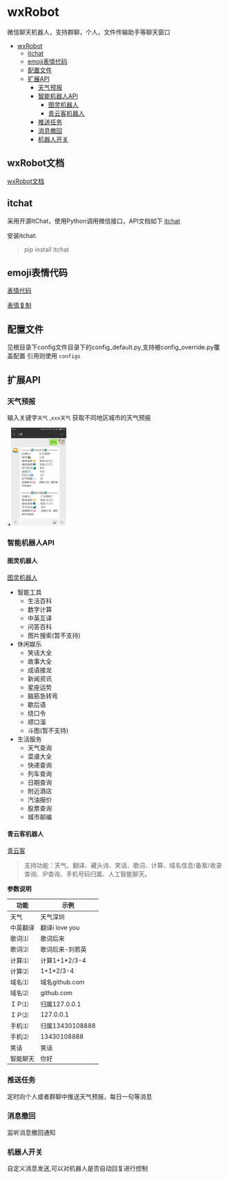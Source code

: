 # wxRobot  

微信聊天机器人，支持群聊，个人，文件传输助手等聊天窗口  
<!-- TOC -->

- [wxRobot](#wxrobot)
    - [itchat](#itchat)
    - [emoji表情代码](#emoji表情代码)
    - [配置文件](#配置文件)
    - [扩展API](#扩展api)
        - [天气预报](#天气预报)
        - [智能机器人API](#智能机器人api)
            - [图灵机器人](#图灵机器人)
            - [青云客机器人](#青云客机器人)
        - [推送任务](#推送任务)
        - [消息撤回](#消息撤回)
        - [机器人开关](#机器人开关)

<!-- /TOC -->
## wxRobot文档
[wxRobot文档](https://github.com/ChaosCoffee/wxRobot/wiki)

## itchat
采用开源ItChat，使用Python调用微信接口，API文档如下
[itchat](http://itchat.readthedocs.io/zh/latest/)  

安装itchat:  
> pip install itchat  

##  emoji表情代码
[表情代码](http://www.wqchat.com/emoji.html)  

[表情复制](http://www.oicqzone.com/tool/emoji/)

## 配置文件 
见根目录下config文件目录下的config_default.py,支持被config_override.py覆盖配置
引用则使用 `configs`

## 扩展API
### 天气预报 

输入关键字`天气` ,`xxx天气` 获取不同地区城市的天气预报

+<img src="https://raw.githubusercontent.com/ChaosCoffee/wxRobot/master/docs/intro/image/weather.png" width=128 />
  

### 智能机器人API
#### 图灵机器人
[图灵机器人](http://www.tuling123.com/)

- 智能工具
  - 生活百科
  - 数字计算
  - 中英互译
  - 问答百科
  - 图片搜索(暂不支持)
- 休闲娱乐  
  - 笑话大全
  - 故事大全
  - 成语接龙
  - 新闻资讯
  - 星座运势
  - 脑筋急转弯
  - 歇后语
  - 绕口令
  - 顺口溜
  - 斗图(暂不支持)
- 生活服务
  - 天气查询
  - 菜谱大全
  - 快递查询
  - 列车查询
  - 日期查询
  - 附近酒店
  - 汽油报价
  - 股票查询
  - 城市邮编  
  
#### 青云客机器人
[青云客](http://www.qingyunke.com/)   
> 支持功能：天气、翻译、藏头诗、笑话、歌词、计算、域名信息/备案/收录查询、IP查询、手机号码归属、人工智能聊天。
  
**参数说明**  

|功能  | 示例  |   
|--------| -------- |   
|天气 | 天气深圳 |
|中英翻译  | 翻译i love you |
|歌词⑴ | 歌词后来 |
|歌词⑵  | 歌词后来-刘若英 |
|计算⑴  | 计算1+1*2/3-4 |
|计算⑵  | 1+1*2/3-4 |
|域名⑴  | 域名github.com |
|域名⑵  | github.com |
|ＩＰ⑴  | 归属127.0.0.1 |
|ＩＰ⑵  | 127.0.0.1 |
|手机⑴  | 归属13430108888 |
|手机⑵  | 13430108888 |
|笑话  | 笑话 |
|智能聊天  | 你好 |  

### 推送任务  
定时向个人或者群聊中推送天气预报，每日一句等消息

### 消息撤回
监听消息撤回通知

### 机器人开关  
自定义消息发送,可以对机器人是否自动回复进行控制












































